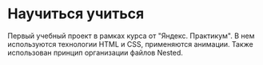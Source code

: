 # Научиться учиться
Первый учебный проект в рамках курса от "Яндекс. Практикум". В нем используются технологии HTML и CSS, применяются анимации. Также использован принцип организации файлов Nested.

